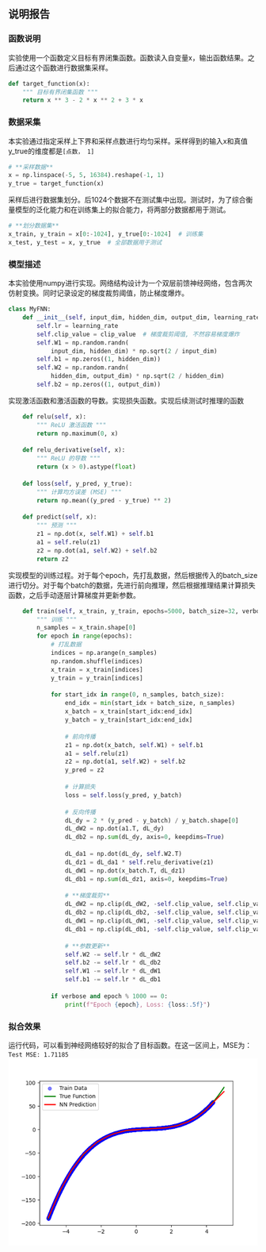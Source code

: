 ## 说明报告

### 函数说明
实验使用一个函数定义目标有界闭集函数。函数读入自变量x，输出函数结果。之后通过这个函数进行数据集采样。
```python
def target_function(x):
    """ 目标有界闭集函数 """
    return x ** 3 - 2 * x ** 2 + 3 * x
```

### 数据采集
本实验通过指定采样上下界和采样点数进行均匀采样。采样得到的输入x和真值y_true的维度都是`[点数， 1]`
```python
# **采样数据**
x = np.linspace(-5, 5, 16384).reshape(-1, 1)
y_true = target_function(x)
```

采样后进行数据集划分。后1024个数据不在测试集中出现。测试时，为了综合衡量模型的泛化能力和在训练集上的拟合能力，将两部分数据都用于测试。
```python
# **划分数据集**
x_train, y_train = x[0:-1024], y_true[0:-1024]  # 训练集
x_test, y_test = x, y_true  # 全部数据用于测试
```

### 模型描述
本实验使用numpy进行实现。网络结构设计为一个双层前馈神经网络，包含两次仿射变换。同时记录设定的梯度裁剪阈值，防止梯度爆炸。
```python
class MyFNN:
    def __init__(self, input_dim, hidden_dim, output_dim, learning_rate=0.01, clip_value=1.0):
        self.lr = learning_rate
        self.clip_value = clip_value  # 梯度裁剪阈值, 不然容易梯度爆炸
        self.W1 = np.random.randn(
            input_dim, hidden_dim) * np.sqrt(2 / input_dim)
        self.b1 = np.zeros((1, hidden_dim))
        self.W2 = np.random.randn(
            hidden_dim, output_dim) * np.sqrt(2 / hidden_dim)
        self.b2 = np.zeros((1, output_dim))
```

实现激活函数和激活函数的导数。实现损失函数。实现后续测试时推理的函数
```python
    def relu(self, x):
        """ ReLU 激活函数 """
        return np.maximum(0, x)

    def relu_derivative(self, x):
        """ ReLU 的导数 """
        return (x > 0).astype(float)

    def loss(self, y_pred, y_true):
        """ 计算均方误差 (MSE) """
        return np.mean((y_pred - y_true) ** 2)

    def predict(self, x):
        """ 预测 """
        z1 = np.dot(x, self.W1) + self.b1
        a1 = self.relu(z1)
        z2 = np.dot(a1, self.W2) + self.b2
        return z2
```

实现模型的训练过程。对于每个epoch，先打乱数据，然后根据传入的batch_size进行切分。对于每个batch的数据，先进行前向推理，然后根据推理结果计算损失函数，之后手动逐层计算梯度并更新参数。
```python
    def train(self, x_train, y_train, epochs=5000, batch_size=32, verbose=True):
        """ 训练 """
        n_samples = x_train.shape[0]
        for epoch in range(epochs):
            # 打乱数据
            indices = np.arange(n_samples)
            np.random.shuffle(indices)
            x_train = x_train[indices]
            y_train = y_train[indices]

            for start_idx in range(0, n_samples, batch_size):
                end_idx = min(start_idx + batch_size, n_samples)
                x_batch = x_train[start_idx:end_idx]
                y_batch = y_train[start_idx:end_idx]

                # 前向传播
                z1 = np.dot(x_batch, self.W1) + self.b1
                a1 = self.relu(z1)
                z2 = np.dot(a1, self.W2) + self.b2
                y_pred = z2

                # 计算损失
                loss = self.loss(y_pred, y_batch)

                # 反向传播
                dL_dy = 2 * (y_pred - y_batch) / y_batch.shape[0]
                dL_dW2 = np.dot(a1.T, dL_dy)
                dL_db2 = np.sum(dL_dy, axis=0, keepdims=True)

                dL_da1 = np.dot(dL_dy, self.W2.T)
                dL_dz1 = dL_da1 * self.relu_derivative(z1)
                dL_dW1 = np.dot(x_batch.T, dL_dz1)
                dL_db1 = np.sum(dL_dz1, axis=0, keepdims=True)

                # **梯度裁剪**
                dL_dW2 = np.clip(dL_dW2, -self.clip_value, self.clip_value)
                dL_db2 = np.clip(dL_db2, -self.clip_value, self.clip_value)
                dL_dW1 = np.clip(dL_dW1, -self.clip_value, self.clip_value)
                dL_db1 = np.clip(dL_db1, -self.clip_value, self.clip_value)

                # **参数更新**
                self.W2 -= self.lr * dL_dW2
                self.b2 -= self.lr * dL_db2
                self.W1 -= self.lr * dL_dW1
                self.b1 -= self.lr * dL_db1

            if verbose and epoch % 1000 == 0:
                print(f"Epoch {epoch}, Loss: {loss:.5f}")
```

### 拟合效果
运行代码，可以看到神经网络较好的拟合了目标函数。在这一区间上，MSE为：`Test MSE: 1.71185`
![result](assets/result.png)
